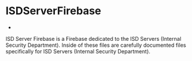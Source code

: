 # ISDServerFirebase
-
ISD Server Firebase is a Firebase dedicated to the ISD Servers (Internal Security Department). Inside of these files are carefully documented files specifically for ISD Servers (Internal Security Department).
